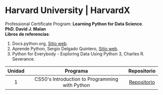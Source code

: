 # **Harvard University | HarvardX**  
Professional Certificate Program: **Learning Python for Data Science**.  
**PhD. David J. Malan**  
**Libros de referencias**:  
1. Docs.python.org, [Sitio web](https://docs.python.org/es/3/tutorial/index.html).
2. Aprende Python, Sergio Delgado Quintero, [Sitio web](https://aprendepython.es/).  
3. Python for Everybody - Exploring Data Using Python 3, Charles R. Severance.  

| Unidad | Programa | Repositorio |
| :------: | :------: | :------: |
| 1 | CS50's Introduction to Programming with Python | [Repositorio](https://github.com/jairomqcode/LearningPythonforDataScience/tree/main/CS50's%20Introduction%20to%20Programming%20with%20Python) |
